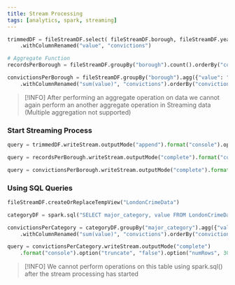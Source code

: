 ```yaml
---
title: Stream Processing
tags: [analytics, spark, streaming]
---
```


````python
trimmedDF = fileStreamDF.select( fileStreamDF.borough, fileStreamDF.year, fileStreamDF.month, fileStreamDF.value)
	.withColumnRenamed("value", "convictions")

# Aggregate Function
recordsPerBorough = fileStreamDF.groupBy("borough").count().orderBy("count", ascending=False)

convictionsPerBorough = fileStreamDF.groupBy("borough").agg({"value": "sum"})
	.withColumnRenamed("sum(value)", "convictions").orderBy("convictions", ascending=False)
````

 > [!INFO]
 > After performing an aggregate operation on data we cannot again perform an another aggregate operation in Streaming data (Multiple aggregation not supported)

### Start Streaming Process

````python
query = trimmedDF.writeStream.outputMode("append").format("console").option("truncate", "false").option("numRows", 40).start()

query = recordsPerBorough.writeStream.outputMode("complete").format("console").option("truncate", "false").option("numRows", 40).start()

query = convictionsPerBorough.writeStream.outputMode("complete").format("console").option("truncate", "false").option("numRows", 40).start()
````

### Using SQL Queries

````python
fileStreamDF.createOrReplaceTempView("LondonCrimeData")

categoryDF = spark.sql("SELECT major_category, value FROM LondonCrimeData WHERE year = '2016'")

convictionsPerCategory = categoryDF.groupBy("major_category").agg({"value": "sum"})
	.withColumnRenamed("sum(value)", "convictions").orderBy("convictions", ascending=False)

query = convictionsPerCategory.writeStream.outputMode("complete")
	.format("console").option("truncate", "false").option("numRows", 30).start()
````

 > [!INFO]
 > We cannot perform operations on this table using spark.sql() after the stream processing has started